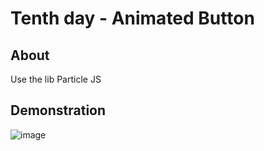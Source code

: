 # Tenth day - Animated Button

## About

Use the lib Particle JS

## Demonstration

![image](images/snow-globe.gif)